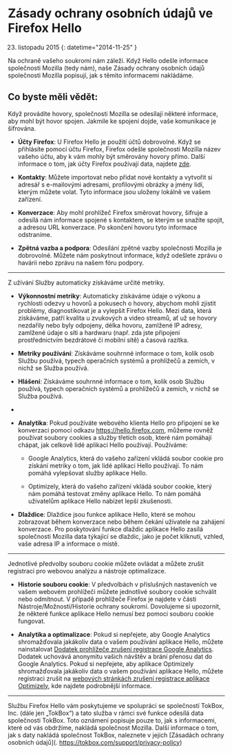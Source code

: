 # Zásady ochrany osobních údajů ve Firefox Hello

23. listopadu 2015
{: datetime="2014-11-25" }

Na ochraně vašeho soukromí nám záleží. Když Hello odešle informace společnosti Mozilla (tedy nám), naše Zásady ochrany osobních údajů společnosti Mozilla popisují, jak s těmito informacemi nakládáme.

## Co byste měli vědět:

Když provádíte hovory, společnosti Mozilla se odesílají některé informace, aby mohl být hovor spojen. Jakmile ke spojení dojde, vaše komunikace je šifrována.

* **Účty Firefox**: U Firefox Hello je použití účtů dobrovolné.  Když se přihlásíte pomocí účtu Firefox, Firefox odešle společnosti Mozilla název vašeho účtu, aby k vám mohly být směrovány hovory přímo. Další informace o tom, jak účty Firefox používají data, najdete [zde](https://www.mozilla.org/privacy/firefox-cloud/).

* **Kontakty**: Můžete importovat nebo přidat nové kontakty a vytvořit si adresář s e-mailovými adresami, profilovými obrázky a jmény lidí, kterým můžete volat.  Tyto informace jsou uloženy lokálně ve vašem zařízení.

* **Konverzace**: Aby mohl prohlížeč Firefox směrovat hovory, šifruje a odesílá nám informace spojené s kontaktem, se kterým se snažíte spojit, a adresou URL konverzace. Po skončení hovoru tyto informace odstraníme.

* **Zpětná vazba a podpora**: Odesílání zpětné vazby společnosti Mozilla je dobrovolné.  Můžete nám poskytnout informace, když odešlete zprávu o havárii nebo zprávu na našem fóru podpory.

---------------------------------------

Z užívání Služby automaticky získáváme určité metriky.

* **Výkonnostní metriky**: Automaticky získáváme údaje o výkonu a rychlosti odezvy u hovorů a pokusech o hovory, abychom mohli zjistit problémy, diagnostikovat je a vylepšit Firefox Hello.  Mezi data, která získáváme, patří kvalita u zvukových a video streamů, ať už se hovory nezdařily nebo byly odpojeny, délka hovoru, zamlžené IP adresy, zamlžené údaje o síti a hardwaru (např. zda jste připojeni prostřednictvím bezdrátové či mobilní sítě) a časová razítka.

* **Metriky používání**: Získáváme souhrnné informace o tom, kolik osob Službu používá, typech operačních systémů a prohlížečů a zemích, v nichž se Služba používá.

* **Hlášení**: Získáváme souhrnné informace o tom, kolik osob Službu používá, typech operačních systémů a prohlížečů a zemích, v nichž se Služba používá.
* 
* **Analytika**: Pokud používáte webového klienta Hello pro připojení se ke konverzaci pomocí odkazu https://hello.firefox.com, můžeme rovněž používat soubory cookies a služby třetích osob, které nám pomáhají chápat, jak celkově lidé aplikaci Hello používají. Používáme:

    * Google Analytics, která do vašeho zařízení vkládá soubor cookie pro získání metriky o tom, jak lidé aplikaci Hello používají. To nám pomáhá vylepšovat služby aplikace Hello. 
    
    * Optimizely, která do vašeho zařízení vkládá soubor cookie, který nám pomáhá testovat změny aplikace Hello. To nám pomáhá uživatelům aplikace Hello nabízet lepší zkušenosti.

* **Dlaždice**: Dlaždice jsou funkce aplikace Hello, které se mohou zobrazovat během konverzace nebo během čekání uživatele na zahájení konverzace. Pro poskytování funkce dlaždic aplikace Hello zasílá společnosti Mozilla data týkající se dlaždic, jako je počet kliknutí, vzhled, vaše adresa IP a informace o místě.

---------------------------------------

Jednotlivé předvolby souboru cookie můžete ovládat a můžete zrušit registraci pro
webovou analýzu a nástroje optimalizace.

* **Historie souboru cookie**: V předvolbách v příslušných nastaveních ve vašem webovém prohlížeči
můžete jednotlivé soubory cookie schválit nebo odmítnout. V případě prohlížeče Firefox je najdete
v části Nástroje/Možnosti/Historie ochrany soukromí. Dovolujeme si upozornit, že některé funkce
aplikace Hello nemusí bez pomoci souboru cookie fungovat. 

* **Analytika a optimalizace**: Pokud si nepřejete, aby Google Analytics shromažďovala jakákoliv
data o vašem používání aplikace Hello, můžete nainstalovat [Dodatek prohlížeče
zrušení registrace Google Analytics](https://tools.google.com/dlpage/gaoptout). Dodatek uchovává anonymitu vašich návštěv a brání přenosu dat do Google Analytics. Pokud si nepřejete, aby aplikace Optimizely shromažďovala jakákoliv data o vašem používání aplikace Hello, můžete registraci zrušit na [webových stránkách zrušení registrace aplikace Optimizely,](https://www.optimizely.com/opt_out) kde najdete podrobnější informace.

---------------------------------------

Službu Firefox Hello vám poskytujeme ve spolupráci se společností TokBox, Inc. (dále jen „TokBox“) a tato služba v rámci své funkce odesílá data společnosti TokBox.  Toto oznámení popisuje pouze to, jak s informacemi, které od vás obdržíme, nakládá společnost Mozilla. Další informace o tom, jak s daty nakládá společnost TokBox, naleznete v jejích [Zásadách ochrany osobních údajů](. https://tokbox.com/support/privacy-policy)
